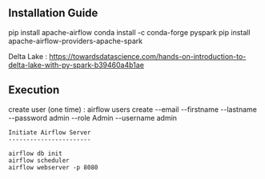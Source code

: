 Installation Guide 
------------------
pip install apache-airflow
conda install -c conda-forge pyspark
pip install apache-airflow-providers-apache-spark

Delta Lake : https://towardsdatascience.com/hands-on-introduction-to-delta-lake-with-py-spark-b39460a4b1ae

Execution
------------------

create user (one time) : 
airflow users create --email <email> --firstname <fname> --lastname <lname> --password admin --role Admin --username admin

	Initiate Airflow Server
	-----------------------
	
	airflow db init
	airflow scheduler
	airflow webserver -p 8080
